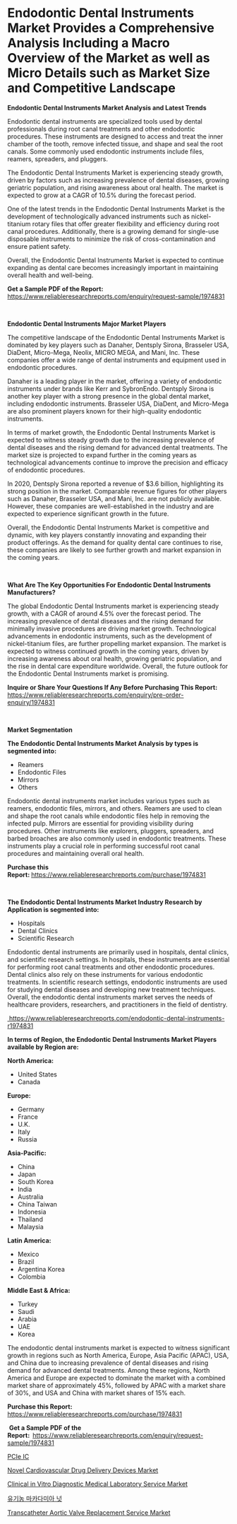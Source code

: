 <p><h1>Endodontic Dental Instruments Market Provides a Comprehensive Analysis Including a Macro Overview of the Market as well as Micro Details such as Market Size and Competitive Landscape</h1></p><p><strong>Endodontic Dental Instruments Market Analysis and Latest Trends</strong></p>
<p><p>Endodontic dental instruments are specialized tools used by dental professionals during root canal treatments and other endodontic procedures. These instruments are designed to access and treat the inner chamber of the tooth, remove infected tissue, and shape and seal the root canals. Some commonly used endodontic instruments include files, reamers, spreaders, and pluggers.</p><p>The Endodontic Dental Instruments Market is experiencing steady growth, driven by factors such as increasing prevalence of dental diseases, growing geriatric population, and rising awareness about oral health. The market is expected to grow at a CAGR of 10.5% during the forecast period.</p><p>One of the latest trends in the Endodontic Dental Instruments Market is the development of technologically advanced instruments such as nickel-titanium rotary files that offer greater flexibility and efficiency during root canal procedures. Additionally, there is a growing demand for single-use disposable instruments to minimize the risk of cross-contamination and ensure patient safety.</p><p>Overall, the Endodontic Dental Instruments Market is expected to continue expanding as dental care becomes increasingly important in maintaining overall health and well-being.</p></p>
<p><strong>Get a Sample PDF of the Report:&nbsp;</strong> <a href="https://www.reliableresearchreports.com/enquiry/request-sample/1974831">https://www.reliableresearchreports.com/enquiry/request-sample/1974831</a></p>
<p>&nbsp;</p>
<p><strong>Endodontic Dental Instruments Major Market Players</strong></p>
<p><p>The competitive landscape of the Endodontic Dental Instruments Market is dominated by key players such as Danaher, Dentsply Sirona, Brasseler USA, DiaDent, Micro-Mega, Neolix, MICRO MEGA, and Mani, Inc. These companies offer a wide range of dental instruments and equipment used in endodontic procedures.</p><p>Danaher is a leading player in the market, offering a variety of endodontic instruments under brands like Kerr and SybronEndo. Dentsply Sirona is another key player with a strong presence in the global dental market, including endodontic instruments. Brasseler USA, DiaDent, and Micro-Mega are also prominent players known for their high-quality endodontic instruments.</p><p>In terms of market growth, the Endodontic Dental Instruments Market is expected to witness steady growth due to the increasing prevalence of dental diseases and the rising demand for advanced dental treatments. The market size is projected to expand further in the coming years as technological advancements continue to improve the precision and efficacy of endodontic procedures.</p><p>In 2020, Dentsply Sirona reported a revenue of $3.6 billion, highlighting its strong position in the market. Comparable revenue figures for other players such as Danaher, Brasseler USA, and Mani, Inc. are not publicly available. However, these companies are well-established in the industry and are expected to experience significant growth in the future.</p><p>Overall, the Endodontic Dental Instruments Market is competitive and dynamic, with key players constantly innovating and expanding their product offerings. As the demand for quality dental care continues to rise, these companies are likely to see further growth and market expansion in the coming years.</p></p>
<p>&nbsp;</p>
<p><strong>What Are The Key Opportunities For Endodontic Dental Instruments Manufacturers?</strong></p>
<p><p>The global Endodontic Dental Instruments market is experiencing steady growth, with a CAGR of around 4.5% over the forecast period. The increasing prevalence of dental diseases and the rising demand for minimally invasive procedures are driving market growth. Technological advancements in endodontic instruments, such as the development of nickel-titanium files, are further propelling market expansion. The market is expected to witness continued growth in the coming years, driven by increasing awareness about oral health, growing geriatric population, and the rise in dental care expenditure worldwide. Overall, the future outlook for the Endodontic Dental Instruments market is promising.</p></p>
<p><strong>Inquire or Share Your Questions If Any Before Purchasing This Report:</strong> <a href="https://www.reliableresearchreports.com/enquiry/pre-order-enquiry/1974831">https://www.reliableresearchreports.com/enquiry/pre-order-enquiry/1974831</a></p>
<p>&nbsp;</p>
<p><strong>Market Segmentation</strong></p>
<p><strong>The Endodontic Dental Instruments Market Analysis by types is segmented into:</strong></p>
<p><ul><li>Reamers</li><li>Endodontic Files</li><li>Mirrors</li><li>Others</li></ul></p>
<p><p>Endodontic dental instruments market includes various types such as reamers, endodontic files, mirrors, and others. Reamers are used to clean and shape the root canals while endodontic files help in removing the infected pulp. Mirrors are essential for providing visibility during procedures. Other instruments like explorers, pluggers, spreaders, and barbed broaches are also commonly used in endodontic treatments. These instruments play a crucial role in performing successful root canal procedures and maintaining overall oral health.</p></p>
<p><strong>Purchase this Report:&nbsp;</strong><a href="https://www.reliableresearchreports.com/purchase/1974831">https://www.reliableresearchreports.com/purchase/1974831</a></p>
<p>&nbsp;</p>
<p><strong>The Endodontic Dental Instruments Market Industry Research by Application is segmented into:</strong></p>
<p><ul><li>Hospitals</li><li>Dental Clinics</li><li>Scientific Research</li></ul></p>
<p><p>Endodontic dental instruments are primarily used in hospitals, dental clinics, and scientific research settings. In hospitals, these instruments are essential for performing root canal treatments and other endodontic procedures. Dental clinics also rely on these instruments for various endodontic treatments. In scientific research settings, endodontic instruments are used for studying dental diseases and developing new treatment techniques. Overall, the endodontic dental instruments market serves the needs of healthcare providers, researchers, and practitioners in the field of dentistry.</p></p>
<p><a href="https://www.reliableresearchreports.com/endodontic-dental-instruments-r1974831">&nbsp;https://www.reliableresearchreports.com/endodontic-dental-instruments-r1974831</a></p>
<p><strong>In terms of Region, the Endodontic Dental Instruments Market Players available by Region are:</strong></p>
<p>
    <p> <strong> North America: </strong>
        <ul>
            <li>United States</li>
            <li>Canada</li>
        </ul>
        </p> 
    <p> <strong> Europe: </strong>
        <ul>
            <li>Germany</li>
            <li>France</li>
            <li>U.K.</li>
            <li>Italy</li>
            <li>Russia</li>
        </ul>
        </p> 
    <p> <strong> Asia-Pacific: </strong>
        <ul>
            <li>China</li>
            <li>Japan</li>
            <li>South Korea</li>
            <li>India</li>
            <li>Australia</li>
            <li>China Taiwan</li>
            <li>Indonesia</li>
            <li>Thailand</li>
            <li>Malaysia</li>
        </ul>
        </p> 
    <p> <strong> Latin America: </strong>
        <ul>
            <li>Mexico</li>
            <li>Brazil</li>
            <li>Argentina Korea</li>
            <li>Colombia</li>
        </ul>
        </p> 
    <p> <strong> Middle East & Africa: </strong>
        <ul>
            <li>Turkey</li>
            <li>Saudi</li>
            <li>Arabia</li>
            <li>UAE</li>
            <li>Korea</li>
        </ul>
    </p>
    </p>
<p><p>The endodontic dental instruments market is expected to witness significant growth in regions such as North America, Europe, Asia Pacific (APAC), USA, and China due to increasing prevalence of dental diseases and rising demand for advanced dental treatments. Among these regions, North America and Europe are expected to dominate the market with a combined market share of approximately 45%, followed by APAC with a market share of 30%, and USA and China with market shares of 15% each.</p></p>
<p><strong>Purchase this Report: </strong><a href="https://www.reliableresearchreports.com/purchase/1974831">https://www.reliableresearchreports.com/purchase/1974831</a></p>
<p>&nbsp;<strong>Get a Sample PDF of the Report:&nbsp;&nbsp;</strong><a href="https://www.reliableresearchreports.com/enquiry/request-sample/1974831">https://www.reliableresearchreports.com/enquiry/request-sample/1974831</a></p>
<p><strong></strong></p>
<p><p><a href="https://github.com/ahmadrevanz10/Market-Research-Report-List-2/blob/main/673309177233.md">PCIe IC</a></p><p><a href="https://github.com/Dhjdj3783/Market-Research-Report-List-1/blob/main/novel-cardiovascular-drug-delivery-devices-market.md">Novel Cardiovascular Drug Delivery Devices Market</a></p><p><a href="https://github.com/AllisonKreiger/Market-Research-Report-List-1/blob/main/clinical-in-vitro-diagnostic-medical-laboratory-service-market.md">Clinical in Vitro Diagnostic Medical Laboratory Service Market</a></p><p><a href="https://github.com/nigaleamar09/Market-Research-Report-List-2/blob/main/468259777234.md">유기농 마카다미아 넛</a></p><p><a href="https://github.com/JosephMorgajjtiXfg/Market-Research-Report-List-1/blob/main/transcatheter-aortic-valve-replacement-service-market.md">Transcatheter Aortic Valve Replacement Service Market</a></p></p>